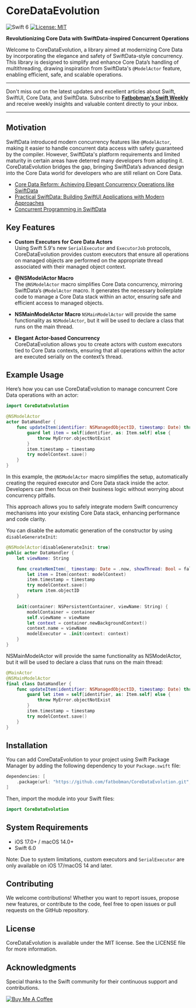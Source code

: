 # CoreDataEvolution

![Swift 6](https://img.shields.io/badge/Swift-6-orange?logo=swift) [![License: MIT](https://img.shields.io/badge/License-MIT-blue.svg)](LICENSE)

**Revolutionizing Core Data with SwiftData-inspired Concurrent Operations**

Welcome to CoreDataEvolution, a library aimed at modernizing Core Data by incorporating the elegance and safety of SwiftData-style concurrency. This library is designed to simplify and enhance Core Data’s handling of multithreading, drawing inspiration from SwiftData's `@ModelActor` feature, enabling efficient, safe, and scalable operations.

---

Don't miss out on the latest updates and excellent articles about Swift, SwiftUI, Core Data, and SwiftData. Subscribe to **[Fatbobman's Swift Weekly](https://weekly.fatbobman.com)** and receive weekly insights and valuable content directly to your inbox.

---

## Motivation

SwiftData introduced modern concurrency features like `@ModelActor`, making it easier to handle concurrent data access with safety guaranteed by the compiler. However, SwiftData's platform requirements and limited maturity in certain areas have deterred many developers from adopting it. CoreDataEvolution bridges the gap, bringing SwiftData’s advanced design into the Core Data world for developers who are still reliant on Core Data.

* [Core Data Reform: Achieving Elegant Concurrency Operations like SwiftData](https://fatbobman.com/en/posts/core-data-reform-achieving-elegant-concurrency-operations-like-swiftdata/)
* [Practical SwiftData: Building SwiftUI Applications with Modern Approaches](https://fatbobman.com/en/posts/practical-swiftdata-building-swiftui-applications-with-modern-approaches/)
* [Concurrent Programming in SwiftData](https://fatbobman.com/en/posts/concurret-programming-in-swiftdata/)

## Key Features

- **Custom Executors for Core Data Actors**  
  Using Swift 5.9's new `SerialExecutor` and `ExecutorJob` protocols, CoreDataEvolution provides custom executors that ensure all operations on managed objects are performed on the appropriate thread associated with their managed object context.
  
- **@NSModelActor Macro**  
  The `@NSModelActor` macro simplifies Core Data concurrency, mirroring SwiftData’s `@ModelActor` macro. It generates the necessary boilerplate code to manage a Core Data stack within an actor, ensuring safe and efficient access to managed objects.
  
- **NSMainModelActor Macro**
  `NSMainModelActor` will provide the same functionality as `NSModelActor`, but it will be used to declare a class that runs on the main thread.

- **Elegant Actor-based Concurrency**  
  CoreDataEvolution allows you to create actors with custom executors tied to Core Data contexts, ensuring that all operations within the actor are executed serially on the context’s thread.

## Example Usage

Here’s how you can use CoreDataEvolution to manage concurrent Core Data operations with an actor:

```swift
import CoreDataEvolution

@NSModelActor
actor DataHandler {
    func updateItem(identifier: NSManagedObjectID, timestamp: Date) throws {
        guard let item = self[identifier, as: Item.self] else {
            throw MyError.objectNotExist
        }
        item.timestamp = timestamp
        try modelContext.save()
    }
}
```

In this example, the `@NSModelActor` macro simplifies the setup, automatically creating the required executor and Core Data stack inside the actor. Developers can then focus on their business logic without worrying about concurrency pitfalls.

This approach allows you to safely integrate modern Swift concurrency mechanisms into your existing Core Data stack, enhancing performance and code clarity.

You can disable the automatic generation of the constructor by using `disableGenerateInit`:

```swift
@NSModelActor(disableGenerateInit: true)
public actor DataHandler {
    let viewName: String

    func createNemItem(_ timestamp: Date = .now, showThread: Bool = false) throws -> NSManagedObjectID {
        let item = Item(context: modelContext)
        item.timestamp = timestamp
        try modelContext.save()
        return item.objectID
    }

    init(container: NSPersistentContainer, viewName: String) {
        modelContainer = container
        self.viewName = viewName
        let context = container.newBackgroundContext()
        context.name = viewName
        modelExecutor = .init(context: context)
    }
}
```

NSMainModelActor will provide the same functionality as NSModelActor, but it will be used to declare a class that runs on the main thread:

```swift
@MainActor
@NSMainModelActor
final class DataHandler {
    func updateItem(identifier: NSManagedObjectID, timestamp: Date) throws {
        guard let item = self[identifier, as: Item.self] else {
            throw MyError.objectNotExist
        }
        item.timestamp = timestamp
        try modelContext.save()
    }
}
```

## Installation

You can add CoreDataEvolution to your project using Swift Package Manager by adding the following dependency to your `Package.swift` file:

```swift
dependencies: [
    .package(url: "https://github.com/fatbobman/CoreDataEvolution.git", .upToNextMajor(from: "0.3.0"))
]
```

Then, import the module into your Swift files:

```swift
import CoreDataEvolution
```

## System Requirements

- iOS 17.0+ / macOS 14.0+
- Swift 6.0

Note: Due to system limitations, custom executors and `SerialExecutor` are only available on iOS 17/macOS 14 and later.

## Contributing

We welcome contributions! Whether you want to report issues, propose new features, or contribute to the code, feel free to open issues or pull requests on the GitHub repository.

## License

CoreDataEvolution is available under the MIT license. See the LICENSE file for more information.

## Acknowledgments

Special thanks to the Swift community for their continuous support and contributions.

[![Buy Me A Coffee](https://cdn.buymeacoffee.com/buttons/v2/default-yellow.png)](https://buymeacoffee.com/fatbobman)

